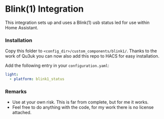 # Blink(1) Integration

This integration sets up and uses a Blink(1) usb status led for use within Home Assistant.


### Installation

Copy this folder to `<config_dir>/custom_components/blink1/`. Thanks to the work of Qu3uk you can now also add this repo to HACS for easy installation.


Add the following entry in your `configuration.yaml`:

```yaml
light:
  - platform: blink1_status 
```

### Remarks
- Use at your own risk. This is far from complete, but for me it works.
- Feel free to do anything with the code, for my work there is no license attached.
